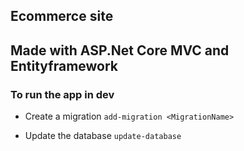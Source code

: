 ## Ecommerce site
## Made with ASP.Net Core MVC and Entityframework

### To run the app in dev
  - Create a migration
      ` add-migration <MigrationName> `
  
  - Update the database
      ` update-database `
